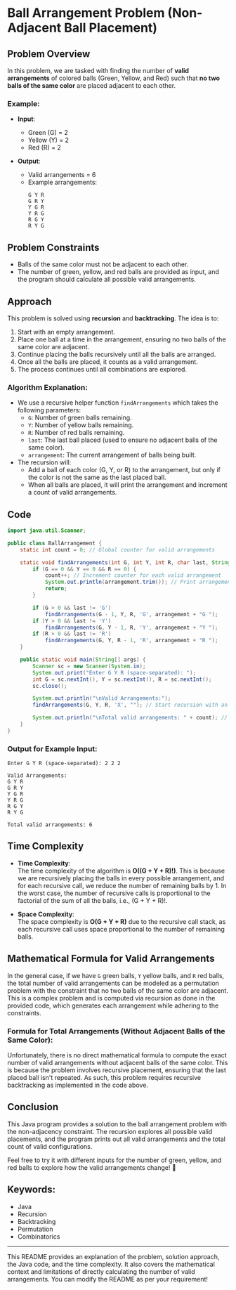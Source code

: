 # Ball Arrangement Problem (Non-Adjacent Ball Placement)

## Problem Overview

In this problem, we are tasked with finding the number of **valid arrangements** of colored balls (Green, Yellow, and Red) such that **no two balls of the same color** are placed adjacent to each other.

### **Example:**

- **Input**: 
  - Green (G) = 2
  - Yellow (Y) = 2
  - Red (R) = 2

- **Output**: 
  - Valid arrangements = 6
  - Example arrangements:  
    ```
    G Y R
    G R Y
    Y G R
    Y R G
    R G Y
    R Y G
    ```

## Problem Constraints

- Balls of the same color must not be adjacent to each other.
- The number of green, yellow, and red balls are provided as input, and the program should calculate all possible valid arrangements.

## Approach

This problem is solved using **recursion** and **backtracking**. The idea is to:
1. Start with an empty arrangement.
2. Place one ball at a time in the arrangement, ensuring no two balls of the same color are adjacent.
3. Continue placing the balls recursively until all the balls are arranged.
4. Once all the balls are placed, it counts as a valid arrangement.
5. The process continues until all combinations are explored.

### **Algorithm Explanation**:
- We use a recursive helper function `findArrangements` which takes the following parameters:
  - `G`: Number of green balls remaining.
  - `Y`: Number of yellow balls remaining.
  - `R`: Number of red balls remaining.
  - `last`: The last ball placed (used to ensure no adjacent balls of the same color).
  - `arrangement`: The current arrangement of balls being built.
- The recursion will:
  - Add a ball of each color (G, Y, or R) to the arrangement, but only if the color is not the same as the last placed ball.
  - When all balls are placed, it will print the arrangement and increment a count of valid arrangements.

## Code

```java
import java.util.Scanner;

public class BallArrangement {
    static int count = 0; // Global counter for valid arrangements

    static void findArrangements(int G, int Y, int R, char last, String arrangement) {
        if (G == 0 && Y == 0 && R == 0) {
            count++; // Increment counter for each valid arrangement
            System.out.println(arrangement.trim()); // Print arrangement
            return;
        }

        if (G > 0 && last != 'G')
            findArrangements(G - 1, Y, R, 'G', arrangement + "G ");
        if (Y > 0 && last != 'Y')
            findArrangements(G, Y - 1, R, 'Y', arrangement + "Y ");
        if (R > 0 && last != 'R')
            findArrangements(G, Y, R - 1, 'R', arrangement + "R ");
    }

    public static void main(String[] args) {
        Scanner sc = new Scanner(System.in);
        System.out.print("Enter G Y R (space-separated): ");
        int G = sc.nextInt(), Y = sc.nextInt(), R = sc.nextInt();
        sc.close();

        System.out.println("\nValid Arrangements:");
        findArrangements(G, Y, R, 'X', ""); // Start recursion with an empty string

        System.out.println("\nTotal valid arrangements: " + count); // Print total count
    }
}
```

### **Output for Example Input:**
```
Enter G Y R (space-separated): 2 2 2

Valid Arrangements:
G Y R 
G R Y 
Y G R 
Y R G 
R G Y 
R Y G

Total valid arrangements: 6
```

## Time Complexity

- **Time Complexity**:  
  The time complexity of the algorithm is **O((G + Y + R)!)**. This is because we are recursively placing the balls in every possible arrangement, and for each recursive call, we reduce the number of remaining balls by 1. In the worst case, the number of recursive calls is proportional to the factorial of the sum of all the balls, i.e., (G + Y + R)!.

- **Space Complexity**:  
  The space complexity is **O(G + Y + R)** due to the recursive call stack, as each recursive call uses space proportional to the number of remaining balls.

## Mathematical Formula for Valid Arrangements

In the general case, if we have `G` green balls, `Y` yellow balls, and `R` red balls, the total number of valid arrangements can be modeled as a permutation problem with the constraint that no two balls of the same color are adjacent. This is a complex problem and is computed via recursion as done in the provided code, which generates each arrangement while adhering to the constraints.

### **Formula for Total Arrangements (Without Adjacent Balls of the Same Color)**:
Unfortunately, there is no direct mathematical formula to compute the exact number of valid arrangements without adjacent balls of the same color. This is because the problem involves recursive placement, ensuring that the last placed ball isn't repeated. As such, this problem requires recursive backtracking as implemented in the code above.

## Conclusion

This Java program provides a solution to the ball arrangement problem with the non-adjacency constraint. The recursion explores all possible valid placements, and the program prints out all valid arrangements and the total count of valid configurations.

Feel free to try it with different inputs for the number of green, yellow, and red balls to explore how the valid arrangements change! 🌟

## Keywords:
- Java
- Recursion
- Backtracking
- Permutation
- Combinatorics

---

This README provides an explanation of the problem, solution approach, the Java code, and the time complexity. It also covers the mathematical context and limitations of directly calculating the number of valid arrangements. You can modify the README as per your requirement!
